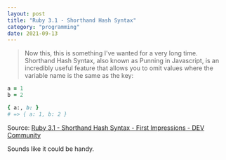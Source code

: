 ```yaml
---
layout: post
title: "Ruby 3.1 - Shorthand Hash Syntax"
category: "programming"
date: 2021-09-13
---
```


>Now this, this is something I've wanted for a very long time. Shorthand Hash Syntax, also known as Punning in Javascript, is an incredibly useful feature that allows you to omit values where the variable name is the same as the key:

```ruby
a = 1
b = 2

{ a:, b: }
# => { a: 1, b: 2 }
```
Source: [Ruby 3.1 - Shorthand Hash Syntax - First Impressions - DEV Community](https://dev.to/baweaver/ruby-3-1-shorthand-hash-syntax-first-impressions-19op)

Sounds like it could be handy.
